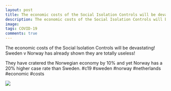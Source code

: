 ```yaml
---
layout: post
title: The economic costs of the Social Isolation Controls will be devastating!
description: The economic costs of the Social Isolation Controls will be devastating!
image: 
tags: COVID-19
comments: true
---
```

The economic costs of the Social Isolation Controls will be devastating!
Sweden v Norway has already shown they are totally useless!

They have cratered the Norwegian economy by 10% and yet Norway has a 20%
higher case rate than Sweden. \#c19 \#sweden \#norway \#netherlands
\#economic \#costs

![](https://lh5.googleusercontent.com/K_PFM6IPXcSvNE4BK9rqArUtNOu9jk46UP15LvOmKdS4HVgWR5SZAAdwXCOYne7VzC8xj5TYPH_ivf5jsiNXyjIDl5MzwTpytaRaVe8C4-k5PxwEGDU6=w1280)
